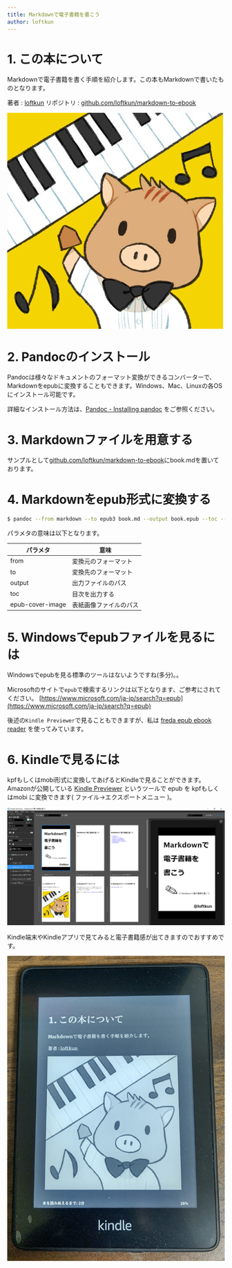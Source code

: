```yaml
---
title: Markdownで電子書籍を書こう
author: loftkun
---
```


# 1. この本について

Markdownで電子書籍を書く手順を紹介します。この本もMarkdownで書いたものとなります。

著者 : [loftkun](https://twitter.com/loftkun)
リポジトリ : [github.com/loftkun/markdown-to-ebook](https://github.com/loftkun/markdown-to-ebook)

![](img/loftkun.jpg)

# 2. Pandocのインストール

Pandocは様々なドキュメントのフォーマット変換ができるコンバーターで、Markdownをepubに変換することもできます。Windows、Mac、Linuxの各OSにインストール可能です。

詳細なインストール方法は、[Pandoc - Installing pandoc](https://pandoc.org/installing.html) をご参照ください。

# 3. Markdownファイルを用意する

サンプルとして[github.com/loftkun/markdown-to-ebook](https://github.com/loftkun/markdown-to-ebook)にbook.mdを置いております。

# 4. Markdownをepub形式に変換する

```bash
$ pandoc --from markdown --to epub3 book.md --output book.epub --toc --epub-cover-image=img/cover.png
```

パラメタの意味は以下となります。

|     パラメタ     |          意味          |
| ---------------- | ---------------------- |
| from             | 変換元のフォーマット   |
| to               | 変換先のフォーマット   |
| output           | 出力ファイルのパス     |
| toc              | 目次を出力する         |
| epub-cover-image | 表紙画像ファイルのパス |

# 5. Windowsでepubファイルを見るには

Windowsでepubを見る標準のツールはないようですね(多分)。。<br>

Microsoftのサイトで`epub`で検索するリンクは以下となります、ご参考にされてください。
[https://www.microsoft.com/ja-jp/search?q=epub](https://www.microsoft.com/ja-jp/search?q=epub)

後述の`Kindle Previewer`で見ることもできますが、私は [freda epub ebook reader](https://www.microsoft.com/ja-jp/p/freda-epub-ebook-reader/9wzdncrfj43b?activetab=pivot:overviewtab) を使ってみています。

# 6. Kindleで見るには

kpfもしくはmobi形式に変換してあげるとKindleで見ることができます。Amazonが公開している [Kindle Previewer](https://kdp.amazon.co.jp/ja_JP/help/topic/G202131170) というツールで epub を kpfもしくはmobi に変換できます( ファイル->エクスポートメニュー )。

![](img/KindlePreviewer.png)

Kindle端末やKindleアプリで見てみると電子書籍感が出てきますのでおすすめです。

![](img/KindlePaperwhite.jpg)
